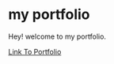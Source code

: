 # my portfolio
Hey! welcome to my portfolio. 

[Link To Portfolio](http://www.google.fr/ "Portfolio Link")
